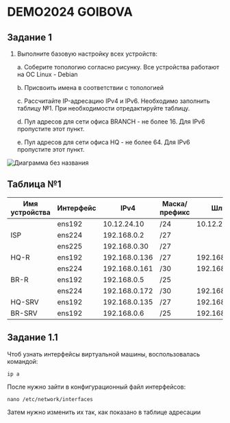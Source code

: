 # DEMO2024 GOIBOVA
Задание 1
------------------
1. Выполните базовую настройку всех устройств:
   
  	a. Соберите топологию согласно рисунку. Все устройства работают на OC Linux - Debian

    b. Присвоить имена в соответствии с топологией

    c. Рассчитайте IP-адресацию IPv4 и IPv6. Необходимо заполнить таблицу №1. При необходимости 
    отредактируйте таблицу.
  
    d. Пул адресов для сети офиса BRANCH - не более 16. Для IPv6 пропустите этот пункт.

    e. Пул адресов для сети офиса HQ - не более 64. Для IPv6 пропустите этот пункт.





   
 ![Диаграмма без названия](https://github.com/goibova5/demo2024/assets/148867942/8ee6b7e8-238b-4b32-92f2-acaa21ae315d)


Таблица №1
-------------
|Имя устройства |Интерфейс|    IPv4      |Маска/префикс |    Шлюз     |
|---------------|---------|--------------|--------------|-------------|
|               |  ens192 |10.12.24.10   |  /24         |10.12.24.31  |
|   ISP         |  ens224 |192.168.0.2   |  /27         |             |                              
|               |  ens225 |192.168.0.30  |  /27         |             |
|   HQ-R        |  ens192 |192.168.0.136 |  /27         |192.168.0.162|
|               |  ens224 |192.168.0.161 |  /30         |192.168.0.162|
|   BR-R        |  ens192 |192.168.0.5   |  /25         |             |
|               |  ens224 |192.168.0.172 |  /30         |192.168.0.173|
|   HQ-SRV      |  ens192 |192.168.0.135 |  /27         |192.168.0.136|
|   BR-SRV      |  ens192 |192.168.0.6   |  /25         |192.168.0.5  |



## Задание 1.1 

Чтоб узнать интерфейсы виртуальной машины, воспользовалась командой:
 
 ```
ip a
```

После нужно зайти в конфигурационный файл интерфейсов:
```
nano /etc/network/interfaces
```
Затем нужно изменить их так, как показано в таблице адресации
````
